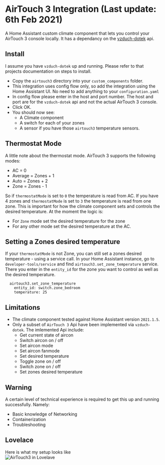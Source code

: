 # AirTouch 3 Integration (Last update: 6th Feb 2021)

A Home Assistant custom climate component that lets you control your AirTouch 3 console locally. It has a dependancy on the [vzduch-dotek](https://github.com/ozczecho/vzduch-dotek) api.

## Install

I assume you have `vzduch-dotek` up and running. Please refer to that projects documentation on steps to install.

* Copy the `airtouch3` directory into your `custom_components` folder.
* This integration uses config flow only, so add the integration using the Home Assistant UI. No need to add anything to your `configuration.yaml`
* In config flow please enter in the host and port number. The host and port are for the `vzduch-dotek` api and not the actual AirTouch 3 console.
* Click OK.
* You should now see:
  * A Climate component
  * A switch for each of your zones
  * A sensor if you have those `airtouch3` temperature sensors.
  
## Thermostat Mode

A little note about the thermostat mode. AirTouch 3 supports the following modes:
 * AC = 0
 * Average = Zones + 1
 * Auto = Zones + 2
 * Zone = Zones - 1
 
So if `thermostatMode` is set to `0` the temperature is read from AC. If you have 4 zones and `thermostatMode` is set to `3` the temperature is read from one zone. This is important for how the climate component sets and controls the desired temperature. At the moment the logic is:

 * For `Zone` mode set the desired temperature for the zone
 * For any other mode set the desired temperature at the AC. 

## Setting a Zones desired temperature

If your `thermostatMode` is not Zone, you can still set a zones desired temperature - using a service call. In your Home Assistant instance, go to `developer-tools/service` and find `airtouch3.set_zone_temperature` service. There you enter in the `entity_id` for the zone you want to control as well as the desired temperature.
```
  airtouch3.set_zone_temperature
    entity_id: switch.zone_bedroom
    temperature: 25
```

## Limitations

* The climate component tested against Home Assistant version `2021.1.5`.
* Only a subset of `AirTouch 3` Api have been implemented via `vzduch-dotek`. The imlemented Api include:
    * Get current state of aircon
    * Switch aircon on / off
    * Set aircon mode
    * Set aircon fanmode
    * Set desired temperature
    * Toggle zone on / off
    * Switch zone on / off
    * Set zones desired temperature
  
## Warning
  
A certain level of technical experience is required to get this up and running successfully. Namely:
* Basic knowledge of Networking 
* Containerization
* Troubleshooting
  
## Lovelace

Here is what my setup looks like\
![AirTouch3 in Lovelave](https://github.com/ozczecho/custom_components/airtouch3/at3.PNG?raw=true)
